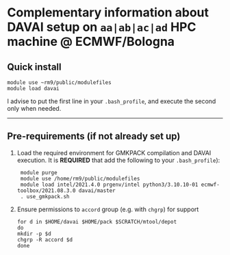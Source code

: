 Complementary information about DAVAI setup on `aa|ab|ac|ad` HPC machine @ ECMWF/Bologna
========================================================================================

Quick install
-------------

```
module use ~rm9/public/modulefiles
module load davai
```
I advise to put the first line in your `.bash_profile`, and execute the second only when needed.

---

Pre-requirements (if not already set up)
----------------------------------------

1. Load the required environment for GMKPACK compilation and DAVAI execution. It is **REQUIRED** that add the following to your `.bash_profile`):
   ```
    module purge
    module use /home/rm9/public/modulefiles
    module load intel/2021.4.0 prgenv/intel python3/3.10.10-01 ecmwf-toolbox/2021.08.3.0 davai/master
    . use_gmkpack.sh
   ```

2. Ensure permissions to `accord` group (e.g. with `chgrp`) for support
   ```
   for d in $HOME/davai $HOME/pack $SCRATCH/mtool/depot
   do
   mkdir -p $d
   chgrp -R accord $d
   done
   ```
